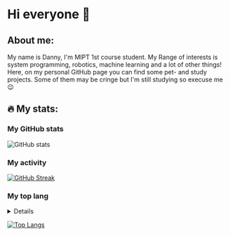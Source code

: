 # Hi everyone 👋



## About me:
My name is Danny, I'm MIPT 1st course student. My Range of interests is system programming, robotics, machine learning and a lot of other things! Here, on my personal GitHub page you can find some pet- and study projects. Some of them may be cringe but I'm still studying so execuse me :wink:

## :fire: My stats:

### Му GitHub stats
![GitHub stats](https://github-readme-stats.vercel.app/api?username=Dkay&theme=radical)

### My activity
[![GitHub Streak](http://github-readme-streak-stats.herokuapp.com?user=Dkay7&theme=radical)](https://git.io/streak-stats)

### My top lang
<details><spoiler>sorry for jupiter... physics labs break all stats...</details>

[![Top Langs](https://github-readme-stats.vercel.app/api/top-langs/?username=Dkay7&layout=compact&theme=radical)](https://github.com/anuraghazra/github-readme-stats)
